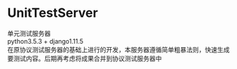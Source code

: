 # UnitTestServer
单元测试服务器    
python3.5.3 + django1.11.5    
在原协议测试服务器的基础上进行的开发，本服务器遵循简单粗暴法则，快速生成要测试内容。后期再考虑将成果合并到协议测试服务器中
